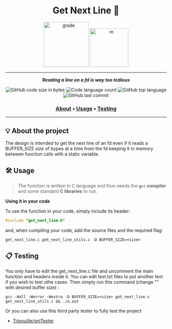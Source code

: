 <h1 align="center">
	Get Next Line 📖
</h1>

<p align="center">
  <img src="https://i.imgur.com/U7aswVo.png" width="140" alt="grade" />
  <img src="https://i.imgur.com/Eg8m536.png" width="120" alt="m" />
</p>

---

<p align="center">
	<b><i>Reading a line on a fd is way too tedious</i></b><br>
</p>

<p align="center">
	<img alt="GitHub code size in bytes" src="https://img.shields.io/github/languages/code-size/PauloDavi/gnl_42?color=lightblue" />
	<img alt="Code language count" src="https://img.shields.io/github/languages/count/PauloDavi/gnl_42?color=yellow" />
	<img alt="GitHub top language" src="https://img.shields.io/github/languages/top/PauloDavi/gnl_42?color=blue" />
	<img alt="GitHub last commit" src="https://img.shields.io/github/last-commit/PauloDavi/gnl_42?color=green" />
</p>

<h3 align="center">
	<a href="#-about-the-project">About</a>
	<span> • </span>
	<a href="#%EF%B8%8F-usage">Usage</a>
	<span> • </span>
	<a href="#-testing">Testing</a>
</h3>

---

## 💡 About the project

The design is intended to get the next line of an fd even if it reads a BUFFER_SIZE size of bypes at a time from the fd keeping it in memory between function calls with a static variable.

## 🛠️ Usage

> The function is written in C language and thus needs the **`gcc` compiler** and some standard **C libraries** to run.

**Using it in your code**

To use the function in your code, simply include its header:

```C
#include "get_next_line.h"
```

and, when compiling your code, add the source files and the required flag:

```shell
get_next_line.c get_next_line_utils.c -D BUFFER_SIZE=<size>
```

## 📋 Testing

You only have to edit the get_next_line.c file and uncomment the main function and headers inside it.
You can edit test.txt files to put another text if you wish to test othe cases.
Then simply run this command (change "<size>" with desired buffer size) :

```shell
gcc -Wall -Werror -Wextra -D BUFFER_SIZE=<size> get_next_line.c get_next_line_utils.c && ./a.out
```

Or you can also use this third party tester to fully test the project

* [Tripouille/gnlTester](https://github.com/Tripouille/gnlTester)
